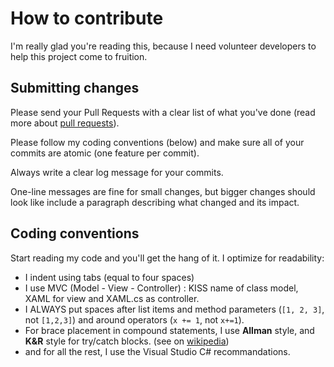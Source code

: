 # How to contribute

I'm really glad you're reading this, because I need volunteer developers to help this project come to fruition.

## Submitting changes

Please send your Pull Requests with a clear list of what you've done (read more about [pull requests](http://help.github.com/pull-requests/)).

Please follow my coding conventions (below) and make sure all of your commits are atomic (one feature per commit).

Always write a clear log message for your commits.

One-line messages are fine for small changes, but bigger changes should look like include a paragraph describing what changed and its impact.

## Coding conventions

Start reading my code and you'll get the hang of it. I optimize for readability:

  * I indent using tabs (equal to four spaces)
  * I use MVC (Model - View - Controller) : KISS name of class model, XAML for view and XAML.cs as controller.
  * I ALWAYS put spaces after list items and method parameters (`[1, 2, 3]`, not `[1,2,3]`) and around operators (`x += 1`, not `x+=1`).
  * For brace placement in compound statements, I use **Allman** style, and **K&R** style for try/catch blocks. (see on [wikipedia](https://en.wikipedia.org/wiki/Indentation_style#Brace_placement_in_compound_statements))
  * and for all the rest, I use the Visual Studio C# recommandations.
